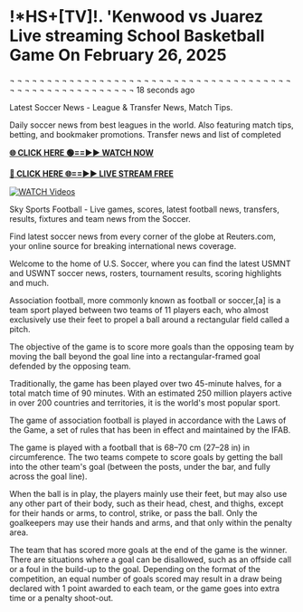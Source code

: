 # !*HS+[TV]!. 'Kenwood vs Juarez Live streaming School Basketball Game On February 26, 2025
 
 
¬ ¬ ¬ ¬ ¬ ¬ ¬ ¬ ¬ ¬ ¬ ¬ ¬ ¬ ¬ ¬ ¬ ¬ ¬ ¬ ¬ ¬ ¬ ¬ ¬ ¬ ¬ ¬ ¬ ¬ ¬ ¬ ¬ ¬ ¬ ¬ ¬ ¬ ¬ ¬ ¬ ¬ ¬ ¬ ¬ ¬ ¬ ¬ ¬ ¬ ¬ ¬ ¬ ¬ ¬
18 seconds ago

Latest Soccer News - League & Transfer News, Match Tips.

Daily soccer news from best leagues in the world. Also featuring match tips, betting, and bookmaker promotions. Transfer news and list of completed

**[🌐 CLICK HERE 🟢==►► WATCH NOW](https://streamespn.org/hsb/)**

**[🔴 CLICK HERE 🌐==►► LIVE STREAM FREE](https://streamespn.org/hsb/)**

[![WATCH Videos](https://i.imgur.com/dJHk4Zq.gif)](https://streamespn.org/hsb/)

Sky Sports Football - Live games, scores, latest football news, transfers, results, fixtures and team news from the Soccer.

Find latest soccer news from every corner of the globe at Reuters.com, your online source for breaking international news coverage.

Welcome to the home of U.S. Soccer, where you can find the latest USMNT and USWNT soccer news, rosters, tournament results, scoring highlights and much.

Association football, more commonly known as football or soccer,[a] is a team sport played between two teams of 11 players each, who almost exclusively use their feet to propel a ball around a rectangular field called a pitch. 

The objective of the game is to score more goals than the opposing team by moving the ball beyond the goal line into a rectangular-framed goal defended by the opposing team. 

Traditionally, the game has been played over two 45-minute halves, for a total match time of 90 minutes. With an estimated 250 million players active in over 200 countries and territories, it is the world's most popular sport.

The game of association football is played in accordance with the Laws of the Game, a set of rules that has been in effect and maintained by the IFAB. 

The game is played with a football that is 68–70 cm (27–28 in) in circumference. The two teams compete to score goals by getting the ball into the other team's goal (between the posts, under the bar, and fully across the goal line). 

When the ball is in play, the players mainly use their feet, but may also use any other part of their body, such as their head, chest, and thighs, except for their hands or arms, to control, strike, or pass the ball. Only the goalkeepers may use their hands and arms, and that only within the penalty area. 

The team that has scored more goals at the end of the game is the winner. There are situations where a goal can be disallowed, such as an offside call or a foul in the build-up to the goal. Depending on the format of the competition, an equal number of goals scored may result in a draw being declared with 1 point awarded to each team, or the game goes into extra time or a penalty shoot-out.
